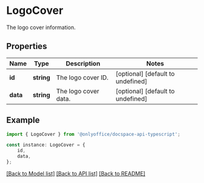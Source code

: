 # LogoCover

The logo cover information.

## Properties

Name | Type | Description | Notes
------------ | ------------- | ------------- | -------------
**id** | **string** | The logo cover ID. | [optional] [default to undefined]
**data** | **string** | The logo cover data. | [optional] [default to undefined]

## Example

```typescript
import { LogoCover } from '@onlyoffice/docspace-api-typescript';

const instance: LogoCover = {
    id,
    data,
};
```

[[Back to Model list]](../README.md#documentation-for-models) [[Back to API list]](../README.md#documentation-for-api-endpoints) [[Back to README]](../README.md)
